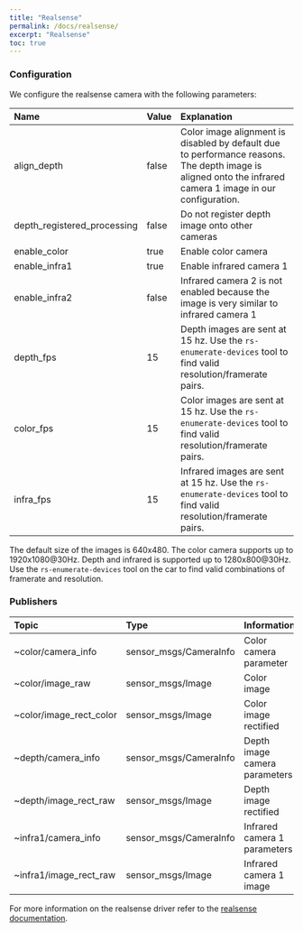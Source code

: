 ```yaml
---
title: "Realsense"
permalink: /docs/realsense/
excerpt: "Realsense"
toc: true
---
```


### Configuration
We configure the realsense camera with the following parameters:

| Name                        | Value | Explanation                                                                                                                                                |
|:----------------------------|:------|:-----------------------------------------------------------------------------------------------------------------------------------------------------------|
| align_depth                 | false | Color image alignment is disabled by default due to performance reasons. The depth image is aligned onto the infrared camera 1 image in our configuration. |
| depth_registered_processing | false | Do not register depth image onto other cameras                                                                                                             |
| enable_color                | true  | Enable color camera                                                                                                                                        |
| enable_infra1               | true  | Enable infrared camera 1                                                                                                                                   |
| enable_infra2               | false | Infrared camera 2 is not enabled because the image is very similar to infrared camera 1                                                                    |
| depth_fps                   | 15    | Depth images are sent at 15 hz. Use the `rs-enumerate-devices` tool to find valid resolution/framerate pairs.                                              |
| color_fps                   | 15    | Color images are sent at 15 hz. Use the `rs-enumerate-devices` tool to find valid resolution/framerate pairs.                                              |
| infra_fps                   | 15    | Infrared images are sent at 15 hz. Use the `rs-enumerate-devices` tool to find valid resolution/framerate pairs.                                           |

The default size of the images is 640x480. The color camera supports up to 1920x1080@30Hz. Depth and infrared is supported up to 1280x800@30Hz. Use the `rs-enumerate-devices` tool on the car to find valid combinations of framerate and resolution.

### Publishers
| Topic                   | Type                   | Information                   |
|:------------------------|:-----------------------|:------------------------------|
| ~color/camera_info      | sensor_msgs/CameraInfo | Color camera parameter        |
| ~color/image_raw        | sensor_msgs/Image      | Color image                   |
| ~color/image_rect_color | sensor_msgs/Image      | Color image rectified         |
| ~depth/camera_info      | sensor_msgs/CameraInfo | Depth image camera parameters |
| ~depth/image_rect_raw   | sensor_msgs/Image      | Depth image rectified         |
| ~infra1/camera_info     | sensor_msgs/CameraInfo | Infrared camera 1 parameters  |
| ~infra1/image_rect_raw  | sensor_msgs/Image      | Infrared camera 1 image       |

For more information on the realsense driver refer to the [realsense documentation](https://github.com/IntelRealSense/realsense-ros).
